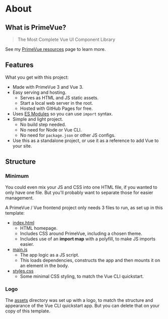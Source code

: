 # About


## What is PrimeVue?

> The Most Complete Vue UI Component Library

See my [PrimeVue resources][] page to learn more.

[PrimeVue resources]: https://michaelcurrin.github.io/dev-resources/resources/javascript/packages/primevue/


## Features

What you get with this project:

- Made with PrimeVue 3 and Vue 3.
- Easy serving and hosting.
    - Serves as HTML and JS static assets.
    - Start a local web server in the root.
    - Hosted with GitHub Pages for free.
- Uses [ES Modules][] so you can use `import` syntax.
- Simple and light project.
    - No build step needed.
    - No need for Node or Vue CLI.
    - No need for `package.json` or other JS configs.
- Use this as a standalone project, or use it as a reference to add Vue to your site.

[ES Modules]: https://michaelcurrin.github.io/dev-cheatsheets/cheatsheets/javascript/general/modules/es-modules.html


## Structure

### Minimum

You could even mix your JS and CSS into one HTML file, if you wanted to only have one file. But you'll probably want to separate those for easier management.

A PrimeVue / Vue frontend project only needs 3 files to run, as set up in this template:

- [index.html](/index.html)
    - HTML homepage.
    - Includes CSS around PrimeVue, including a chosen theme.
    - Includes use of an **import map** with a polyfill, to make JS imports easier.
- [main.js](/main.js)
    - The app logic as a JS script.
    - This loads dependencies, constructs the app and then mounts it on an element in the body.
- [styles.css](/styles.css)
    - Some minimal CSS styling, to match the Vue CLI quickstart.

### Logo

The [assets](/assets/) directory was set up with a logo, to match the structure and appearance of the Vue CLI quickstart app. But you can delete that on your copy of this template.
